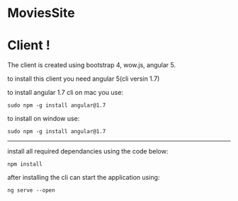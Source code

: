 # MoviesSite
# Client !

The client is created using bootstrap 4, wow.js, angular 5.

to install this client you need angular 5(cli versin 1.7)

to install angular 1.7 cli on mac you use:
```
sudo npm -g install angular@1.7
```

to install on window use:
```
sudo npm -g install angular@1.7
```
---------

install all required dependancies using the code below:

```
npm install
```

after installing the cli can start the application using:
```
ng serve --open
```
